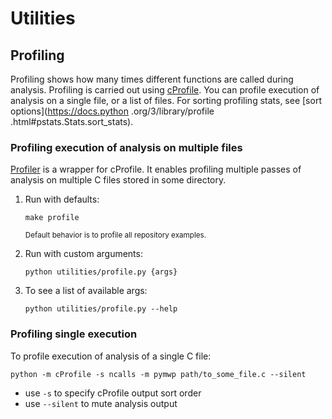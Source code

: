 # Utilities

## Profiling

Profiling shows how many times different functions are called during analysis.
Profiling is carried out using 
[cProfile](https://docs.python.org/3/library/profile.html#module-cProfile).
You can profile execution of analysis on a single file, or a list of files.
For sorting profiling stats, see [sort options](https://docs.python
.org/3/library/profile
.html#pstats.Stats.sort_stats).

### Profiling execution of analysis on multiple files

[Profiler](
https://github.com/seiller/pymwp/blob/master/utilities/profile.py) is a wrapper
for cProfile. It enables profiling multiple passes of analysis on multiple C
 files stored in some directory.

1. Run with defaults:

    ```
    make profile
    ```    

    <small>Default behavior is to profile all repository examples.</small>

2. Run with custom arguments:

    ```
    python utilities/profile.py {args}
    ```

3. To see a list of available args:

    ```
    python utilities/profile.py --help
    ```

### Profiling single execution

To profile execution of analysis of a single C file:

```
python -m cProfile -s ncalls -m pymwp path/to_some_file.c --silent
```

- use `-s` to specify cProfile output sort order
- use `--silent` to mute analysis output
